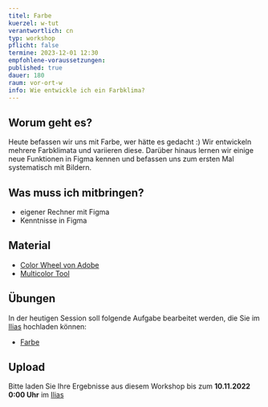 ```yaml
---
titel: Farbe
kuerzel: w-tut
verantwortlich: cn
typ: workshop
pflicht: false
termine: 2023-12-01 12:30
empfohlene-voraussetzungen:
published: true
dauer: 180
raum: vor-ort-w
info: Wie entwickle ich ein Farbklima?
---
```


## Worum geht es?

Heute befassen wir uns mit Farbe, wer hätte es gedacht :) Wir entwickeln mehrere Farbklimata und variieren diese. Darüber hinaus lernen wir einige neue Funktionen in Figma kennen und befassen uns zum ersten Mal systematisch mit Bildern.

## Was muss ich mitbringen?

-   eigener Rechner mit Figma
-   Kenntnisse in Figma

## Material

-   [Color Wheel von Adobe](https://color.adobe.com/de/create/color-wheel/)
-   [Multicolor Tool](http://labs.tineye.com/multicolr/)

## Übungen

In der heutigen Session soll folgende Aufgabe bearbeitet werden, die Sie im [Ilias](https://ilias.th-koeln.de/goto.php?target=exc_1422052&client_id=ILIAS_FH_Koeln) hochladen können:

-   [Farbe](/mi-bachelor-screendesign/assignments/workshop-004-farbe/)

## Upload

Bitte laden Sie Ihre Ergebnisse aus diesem Workshop bis zum **10.11.2022 0:00 Uhr** im [Ilias](https://ilias.th-koeln.de/ilias.php?baseClass=ilExerciseHandlerGUI&ref_id=1179477&cmd=showOverview)

<!--
## Sie haben keinen Rechner?
Kein Problem, denn wir haben welche. Allerdings nur Macs. Uuuuuhh. Wenn Sie einen brauchen, bitte rechtzeitig an Volker Schaefer wenden. Unsere Rechner können nur für die Workshops und Trainings ausgeliehen werden. Im MI Pool stehen aber immer Rechner für Sie bereit.
-->
